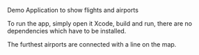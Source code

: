 Demo Application to show flights and airports

To run the app, simply open it Xcode, build and run, there are no dependencies which have to be installed.

The furthest airports are connected with a line on the map.